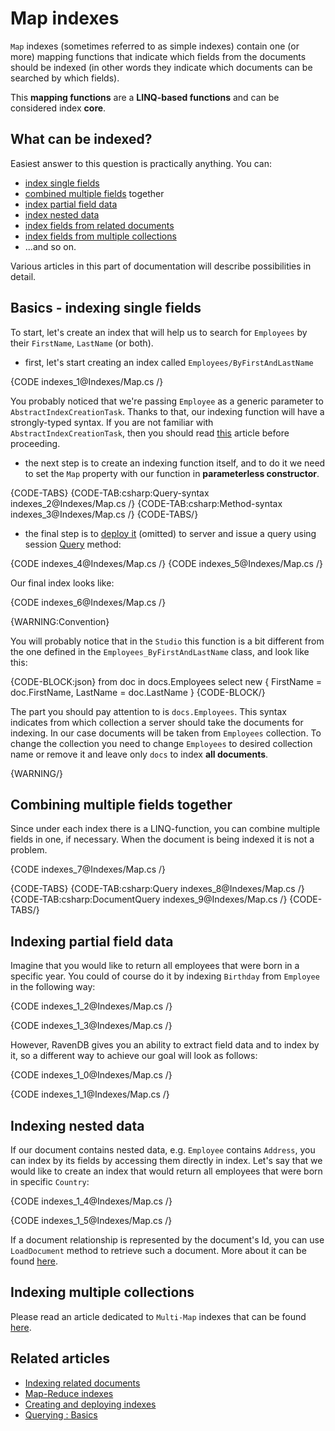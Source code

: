 # Map indexes

`Map` indexes (sometimes referred to as simple indexes) contain one (or more) mapping functions that indicate which fields from the documents should be indexed (in other words they indicate which documents can be searched by which fields). 

This **mapping functions** are a **LINQ-based functions** and can be considered index **core**.

## What can be indexed?

Easiest answer to this question is practically anything. You can:

- [index single fields](../indexes/map-indexes#basics---indexing-single-fields)
- [combined multiple fields](../indexes/map-indexes#combining-multiple-fields-together) together
- [index partial field data](../indexes/map-indexes#indexing-partial-field-data)
- [index nested data](../indexes/map-indexes#indexing-nested-data)
- [index fields from related documents](../indexes/indexing-related-documents)
- [index fields from multiple collections](../indexes/indexing-polymorphic-data#multi-map-indexes)
- ...and so on. 

Various articles in this part of documentation will describe possibilities in detail.

## Basics - indexing single fields

To start, let's create an index that will help us to search for `Employees` by their `FirstName`, `LastName` (or both).

- first, let's start creating an index called `Employees/ByFirstAndLastName`

{CODE indexes_1@Indexes/Map.cs /}

You probably noticed that we're passing `Employee` as a generic parameter to `AbstractIndexCreationTask`. Thanks to that, our indexing function will have a strongly-typed syntax. If you are not familiar with `AbstractIndexCreationTask`, then you should read [this](../indexes/creating-and-deploying) article before proceeding.

- the next step is to create an indexing function itself, and to do it we need to set the `Map` property with our function in **parameterless constructor**.

{CODE-TABS}
{CODE-TAB:csharp:Query-syntax indexes_2@Indexes/Map.cs /}
{CODE-TAB:csharp:Method-syntax indexes_3@Indexes/Map.cs /}
{CODE-TABS/}

- the final step is to [deploy it](../indexes/creating-and-deploying) (omitted) to server and issue a query using session [Query](../client-api/session/querying/how-to-query) method:

{CODE indexes_4@Indexes/Map.cs /}
{CODE indexes_5@Indexes/Map.cs /}

Our final index looks like:

{CODE indexes_6@Indexes/Map.cs /}

{WARNING:Convention}

You will probably notice that in the `Studio` this function is a bit different from the one defined in the `Employees_ByFirstAndLastName` class, and look like this:

{CODE-BLOCK:json}
from doc in docs.Employees
select new
{
	FirstName = doc.FirstName,
	LastName = doc.LastName
}
{CODE-BLOCK/}

The part you should pay attention to is `docs.Employees`. This syntax indicates from which collection a server should take the documents for indexing. In our case documents will be taken from `Employees` collection. To change the collection you need to change `Employees` to desired collection name or remove it and leave only `docs` to index **all documents**.

{WARNING/}

## Combining multiple fields together

Since under each index there is a LINQ-function, you can combine multiple fields in one, if necessary. When the document is being indexed it is not a problem.

{CODE indexes_7@Indexes/Map.cs /}

{CODE-TABS}
{CODE-TAB:csharp:Query indexes_8@Indexes/Map.cs /}
{CODE-TAB:csharp:DocumentQuery indexes_9@Indexes/Map.cs /}
{CODE-TABS/}

## Indexing partial field data

Imagine that you would like to return all employees that were born in a specific year. You could of course do it by indexing `Birthday` from `Employee` in the following way:

{CODE indexes_1_2@Indexes/Map.cs /}

{CODE indexes_1_3@Indexes/Map.cs /}

However, RavenDB gives you an ability to extract field data and to index by it, so a different way to achieve our goal will look as follows:

{CODE indexes_1_0@Indexes/Map.cs /}

{CODE indexes_1_1@Indexes/Map.cs /}

## Indexing nested data

If our document contains nested data, e.g. `Employee` contains `Address`, you can index by its fields by accessing them directly in index. Let's say that we would like to create an index that would return all employees that were born in specific `Country`:

{CODE indexes_1_4@Indexes/Map.cs /}

{CODE indexes_1_5@Indexes/Map.cs /}

If a document relationship is represented by the document's Id, you can use `LoadDocument` method to retrieve such a document. More about it can be found [here](../indexes/indexing-related-documents).

## Indexing multiple collections

Please read an article dedicated to `Multi-Map` indexes that can be found [here](../indexes/indexing-polymorphic-data#multi-map-indexes).

## Related articles

- [Indexing related documents](../indexes/indexing-related-documents)
- [Map-Reduce indexes](../indexes/map-reduce-indexes)
- [Creating and deploying indexes](../indexes/creating-and-deploying)
- [Querying : Basics](../indexes/querying/basics)
